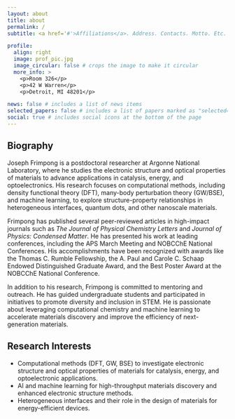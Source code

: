 ```yaml
---
layout: about
title: about
permalink: /
subtitle: <a href='#'>Affiliations</a>. Address. Contacts. Motto. Etc.

profile:
  align: right
  image: prof_pic.jpg
  image_circular: false # crops the image to make it circular
  more_info: >
    <p>Room 326</p>
    <p>42 W Warren</p>
    <p>Detroit, MI 48201</p>

news: false # includes a list of news items
selected_papers: false # includes a list of papers marked as "selected={true}"
social: true # includes social icons at the bottom of the page
---
```


## Biography

Joseph Frimpong is a postdoctoral researcher at Argonne National Laboratory, where he studies the electronic structure and optical properties of materials to advance applications in catalysis, energy, and optoelectronics. His research focuses on computational methods, including density functional theory (DFT), many-body perturbation theory (GW/BSE), and machine learning, to explore structure-property relationships in heterogeneous interfaces, quantum dots, and other nanoscale materials.

Frimpong has published several peer-reviewed articles in high-impact journals such as *The Journal of Physical Chemistry Letters* and *Journal of Physics: Condensed Matter*. He has presented his work at leading conferences, including the APS March Meeting and NOBCChE National Conferences. His accomplishments have been recognized with awards like the Thomas C. Rumble Fellowship, the A. Paul and Carole C. Schaap Endowed Distinguished Graduate Award, and the Best Poster Award at the NOBCChE National Conference.

In addition to his research, Frimpong is committed to mentoring and outreach. He has guided undergraduate students and participated in initiatives to promote diversity and inclusion in STEM. He is passionate about leveraging computational chemistry and machine learning to accelerate materials discovery and improve the efficiency of next-generation materials.

## Research Interests

- Computational methods (DFT, GW, BSE) to investigate electronic structure and optical properties of materials for catalysis, energy, and optoelectronic applications.
- AI and machine learning for high-throughput materials discovery and enhanced electronic structure methods.
- Heterogeneous interfaces and their role in the design of materials for energy-efficient devices.
